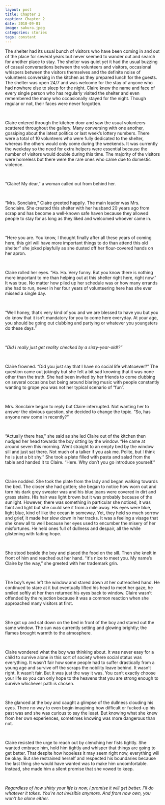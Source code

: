 ```yaml
---
layout: post
title: Chapter 2
caption: Chapter 2
date: 2018-09-01
image: sakura.jpeg
categories: stories
tags: constant
---
```


 

The shelter had its usual bunch of visitors who have been coming in and out of the place for several years but never seemed to wander out and search for another place to stay. The shelter was quiet yet it had the usual buzzing of casual conversations between the volunteers and visitors, occasional whispers between the visitors themselves and the definite noise of volunteers conversing in the kitchen as they prepared lunch for the guests. The shelter was open 24/7 and was welcome for the stay of anyone who had nowhere else to sleep for the night. Claire knew the name and face of every single person who has regularly visited the shelter and even remembered the many who occasionally stayed for the night. Though regular or not, their faces were never forgotten. 

  <br/>

Claire entered through the kitchen door and saw the usual volunteers scattered throughout the gallery. Many conversing with one another, gossiping about the latest politics or last week’s lottery numbers. There were a total of 10 volunteers who were fully dedicated to the shelter, whereas the others would only come during the weekends. It was currently the weekday so the need for extra helpers were essential because the number of visitors would double during this time. The majority of the visitors were homeless but there were the rare ones who came due to domestic violence. 

  <br/>

“Claire! My dear,” a woman called out from behind her.

  <br/>

“Mrs. Sonclaire,” Claire greeted happily. The main leader was Mrs. Sonclaire. She created this shelter with her husband 20 years ago from scrap and has become a well-known safe haven because they allowed people to stay for as long as they liked and welcomed whoever came in. 

  <br/>

“Here you are. You know, I thought finally after all these years of coming here, this girl will have more important things to do than attend this old shelter” she joked playfully as she dusted off her flour-covered hands on her apron.

  <br/>

Claire rolled her eyes. “Ha. Ha. Very funny. But you know there is nothing more important to me than helping out at this shelter right here, right now.” It was true. No matter how piled up her schedule was or how many errands she had to run, never in her four years of volunteering here has she ever missed a single day. 

  <br/>

“Well honey, that’s very kind of you and we are blessed to have you but you do know that it isn’t mandatory for you to come here everyday. At your age, you should be going out clubbing and partying or whatever you youngsters do these days.”

  <br/>

“*Did I really just get reality checked by a sixty-year-old!?”*

  <br/>

Claire frowned. “Did you just say that I have no social life whatsoever?” The question came out jokingly but she felt a bit sad knowing that it was none other than the truth. She had been invited by her friends to come clubbing on several occasions but being around blaring music with people constantly wanting to grope you was not her typical scenario of “fun”.

  <br/>

Mrs. Sonclaire began to reply but Claire interrupted. Not wanting her to answer the obvious question, she decided to change the topic. “So, has anyone new come in recently?”

  <br/>

“Actually there has," she said as she led Claire out of the kitchen then nudged her head towards the boy sitting by the window. “He came at around seven this morning. Went straight to an empty bed by the window sill and just sat there. Not much of a talker if you ask me. Polite, but I think he is just a bit shy.” She took a plate filled with pasta and salad from the table and handed it to Claire. “Here. Why don’t you go introduce yourself.”

  <br/>

Claire nodded. She took the plate from the lady and began walking towards the bed. The closer she had gotten; she began to notice how worn out and torn his dark grey sweater was and his blue jeans were covered in dirt and grass stains. His hair was light brown but it was probably because of the sunlight. However, there was something in particular she noticed, it was faint and light but she could see it from a mile away. His eyes were blue, light blue, kind of like the ocean in someway. Yet, they held so much sorrow and grief, it made her slow down in her tracks. It was a feeling a visage that she knew all to well because her eyes used to encumber the misery of her misfortunes. He held ones full of dullness and despair, all the while glistening with fading hope. 

 <br/>

She stood beside the boy and placed the food on the sill. Then she knelt in front of him and reached out her hand. “It's nice to meet you. My name’s Claire by the way,” she greeted with her trademark grin. 

 <br/>

The boy’s eyes left the window and stared down at her outreached hand. He continued to stare at it but eventually lifted his head to meet her gaze, he smiled softly at her then returned his eyes back to window. Claire wasn’t offended by the rejection because it was a common reaction when she approached many visitors at first. 

  <br/>

She got up and sat down on the bed in front of the boy and stared out the same window. The sun was currently setting and glowing brightly; the flames brought warmth to the atmosphere. 

  <br/>

Claire wondered what the boy was thinking about. It was never easy for a child to survive alone in this sort of society where social status was everything. It wasn’t fair how some people had to suffer drastically from a young age and survive off the scraps the nobility leave behind. It wasn’t right. It wasn’t fair. But it was just the way it was. You can’t exactly choose your life so you can only hope to the heavens that you are strong enough to survive whichever path is chosen.  

  <br/>

She glanced at the boy and caught a glimpse of the dullness clouding his eyes. There no way to even begin imagining how difficult or fucked-up his past was and she was curious to say the least. But knowing what she knew from her own experiences, sometimes knowing was more dangerous than not. 

  <br/>

Claire resisted the urge to reach out by clenching her fists tightly. She wanted embrace him, hold him tightly and whisper that things are going to get better. That despite how hopeless it may seem right now, everything will be okay.  But she restrained herself and respected his boundaries because the last thing she would have wanted was to make him uncomfortable. Instead, she made him a silent promise that she vowed to keep.

   <br/>

*Regardless of how shitty your life is now, I promise it will get better. I'll do whatever it takes. You're not invisible anymore. And from now own, you won't be alone either.*

​    